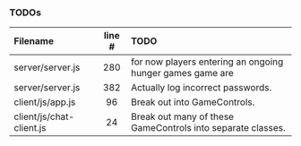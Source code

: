 ### TODOs
| Filename | line # | TODO
|:------|:------:|:------
| server/server.js | 280 | for now players entering an ongoing hunger games game are
| server/server.js | 382 | Actually log incorrect passwords.
| client/js/app.js | 96 | Break out into GameControls.
| client/js/chat-client.js | 24 | Break out many of these GameControls into separate classes.